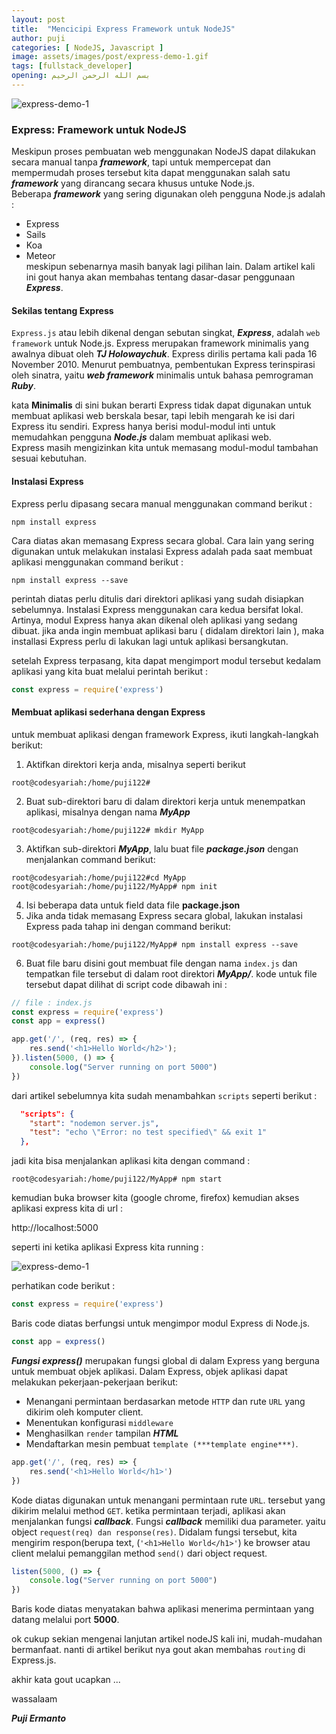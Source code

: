 ```yaml
---
layout: post
title:  "Mencicipi Express Framework untuk NodeJS"
author: puji
categories: [ NodeJS, Javascript ]
image: assets/images/post/express-demo-1.gif
tags: [fullstack_developer]
opening: بسم الله الرحمن الرحيم
---  
```


![express-demo-1]({{site.url}}/assets/images/post/express.jpg)  
  

### Express: Framework untuk NodeJS  

Meskipun proses pembuatan web menggunakan NodeJS dapat dilakukan secara manual tanpa ***framework***, tapi untuk mempercepat dan mempermudah proses tersebut kita dapat menggunakan salah satu ***framework*** yang dirancang secara khusus untuke Node.js.  
Beberapa ***framework*** yang sering digunakan oleh pengguna Node.js adalah :  
- Express  
- Sails  
- Koa  
- Meteor  
meskipun sebenarnya masih banyak lagi pilihan lain. Dalam artikel kali ini gout hanya akan membahas tentang dasar-dasar penggunaan ***Express***.

#### Sekilas tentang Express  
```Express.js``` atau lebih dikenal dengan sebutan singkat, ***Express***, adalah ```web framework``` untuk Node.js. Express merupakan framework minimalis yang awalnya dibuat oleh ***TJ Holowaychuk***.  Express dirilis pertama kali pada 16 November 2010. Menurut pembuatnya, pembentukan Express terinspirasi oleh sinatra, yaitu ***web framework*** minimalis untuk bahasa pemrograman ***Ruby***.  

kata **Minimalis** di sini bukan berarti Express tidak dapat digunakan untuk membuat aplikasi web berskala besar, tapi lebih mengarah ke isi dari Express itu sendiri. Express hanya berisi modul-modul inti untuk memudahkan pengguna ***Node.js*** dalam membuat aplikasi web.  
Express masih mengizinkan kita untuk memasang modul-modul tambahan sesuai kebutuhan.  

#### Instalasi Express  
Express perlu dipasang secara manual menggunakan command berikut : 

```shell
npm install express
```  
Cara diatas akan memasang Express secara global. Cara lain yang sering digunakan untuk melakukan instalasi Express adalah pada saat membuat aplikasi menggunakan command berikut :  
```shell
npm install express --save
```  
perintah diatas perlu ditulis dari direktori aplikasi yang sudah disiapkan sebelumnya. Instalasi Express menggunakan cara kedua bersifat lokal. Artinya, modul Express hanya akan dikenal oleh aplikasi yang sedang dibuat. jika anda ingin membuat aplikasi baru ( didalam direktori lain ), maka installasi Express perlu di lakukan lagi untuk aplikasi bersangkutan.  

setelah Express terpasang, kita dapat mengimport modul tersebut kedalam aplikasi yang kita buat melalui perintah berikut :  

```javascript
const express = require('express')
```  

#### Membuat aplikasi sederhana dengan Express  
untuk membuat aplikasi dengan framework Express, ikuti langkah-langkah berikut:  
1. Aktifkan direktori kerja anda, misalnya seperti berikut  
```shell
root@codesyariah:/home/puji122# 
```  
2. Buat sub-direktori baru di dalam direktori kerja untuk menempatkan aplikasi, misalnya dengan nama ***MyApp***  
```shell
root@codesyariah:/home/puji122# mkdir MyApp
```  
3. Aktifkan sub-direktori ***MyApp***, lalu buat file ***package.json*** dengan menjalankan command berikut:  
```shell
root@codesyariah:/home/puji122#cd MyApp
root@codesyariah:/home/puji122/MyApp# npm init
```  
4. Isi beberapa data untuk field data file **package.json**  
5. Jika anda tidak memasang Express secara global, lakukan instalasi Express pada tahap ini dengan command berikut:  
```shell
root@codesyariah:/home/puji122/MyApp# npm install express --save
```  
6. Buat file baru disini gout membuat file dengan nama ```index.js``` dan tempatkan file tersebut di dalam root direktori ***MyApp/***. kode untuk file tersebut dapat dilihat di script code dibawah ini :  

```javascript
// file : index.js
const express = require('express')
const app = express()

app.get('/', (req, res) => {
	res.send('<h1>Hello World</h2>');
}).listen(5000, () => {
	console.log("Server running on port 5000")
})
```  
dari artikel sebelumnya kita sudah menambahkan ```scripts``` seperti berikut : 

```json
  "scripts": {
    "start": "nodemon server.js",
    "test": "echo \"Error: no test specified\" && exit 1"
  },
```  
jadi kita bisa menjalankan aplikasi kita dengan command :  
```shell
root@codesyariah:/home/puji122/MyApp# npm start
```  
kemudian buka browser kita (google chrome, firefox) kemudian akses aplikasi express kita di url :  

http://localhost:5000 

seperti ini ketika aplikasi Express kita running :  

![express-demo-1]({{site.url}}/assets/images/post/express-demo1.png)  

perhatikan code berikut :  

```javascript
const express = require('express')
```  
Baris code diatas berfungsi untuk mengimpor modul Express di Node.js.  

```javascript
const app = express()
```  
***Fungsi express()*** merupakan fungsi global di dalam Express yang berguna untuk membuat objek aplikasi. Dalam Express, objek aplikasi dapat melakukan pekerjaan-pekerjaan berikut:  

- Menangani permintaan berdasarkan metode ```HTTP``` dan rute ```URL``` yang dikirim oleh komputer client.  
- Menentukan konfigurasi ```middleware```  
- Menghasilkan ```render``` tampilan ***HTML***  
- Mendaftarkan mesin pembuat ```template (***template engine***)```.  

```javascript
app.get('/', (req, res) => {
	res.send('<h1>Hello World</h1>')
})
```  
Kode diatas digunakan untuk menangani permintaan rute ```URL```. tersebut yang dikirim melalui method ```GET```. ketika permintaan terjadi, aplikasi akan menjalankan fungsi ***callback***. Fungsi ***callback*** memiliki dua parameter. yaitu object ```request(req) dan response(res)```. Didalam fungsi tersebut, kita mengirim respon(berupa text, (```'<h1>Hello World</h1>'```) ke browser atau client melalui pemanggilan method ```send()``` dari object request.  

```javascript
listen(5000, () => {
	console.log("Server running on port 5000")
})
```  
Baris kode diatas menyatakan bahwa aplikasi menerima permintaan yang datang melalui port **5000**.  




ok cukup sekian mengenai lanjutan artikel nodeJS kali ini, mudah-mudahan bermanfaat. nanti di artikel berikut nya gout akan membahas ```routing``` di Express.js.

akhir kata gout ucapkan ... 

wassalaam  

***Puji Ermanto***






